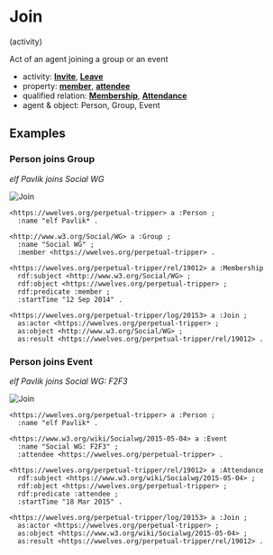 # Join
(activity)

Act of an agent joining a group or an event

* activity: **[Invite](../../activity/Invite)**, **[Leave](../Leave)**
* property: **[member](../../property/member)**, **[attendee](../../property/attendee)**
* qualified relation: **[Membership](../../qualified-relation/Membership)**, **[Attendance](../../qualified-relation/Attendance)**
* agent & object: Person, Group, Event

## Examples

### Person joins Group
*elf Pavlik joins Social WG* 

![Join](https://docs.google.com/drawings/d/1UGHmz8olXL3zKmYWYqC9h231vUiwE8LfG8xoeg8ofsU/pub?w=960&h=540)

```ttl
<https://wwelves.org/perpetual-tripper> a :Person ;
  :name "elf Pavlik* .

<http://www.w3.org/Social/WG> a :Group ;
  :name "Social WG" ;
  :member <https://wwelves.org/perpetual-tripper> .

<https://wwelves.org/perpetual-tripper/rel/19012> a :Membership
  rdf:subject <http://www.w3.org/Social/WG> ;
  rdf:object <https://wwelves.org/perpetual-tripper> ;
  rdf:predicate :member ;
  :startTime "12 Sep 2014" .

<https://wwelves.org/perpetual-tripper/log/20153> a :Join ;
  as:actor <https://wwelves.org/perpetual-tripper> ;
  as:object <http://www.w3.org/Social/WG> ;
  as:result <https://wwelves.org/perpetual-tripper/rel/19012> .
```

### Person joins Event
*elf Pavlik joins Social WG: F2F3* 

![Join](https://docs.google.com/drawings/d/1FobXsV0-xyWU8pC9Ad7M_LrDt4TKzKcCVWdPpE1OTgY/pub?w=960&h=540)

```ttl
<https://wwelves.org/perpetual-tripper> a :Person ;
  :name "elf Pavlik* .

<https://www.w3.org/wiki/Socialwg/2015-05-04> a :Event
  :name "Social WG: F2F3" ;
  :attendee <https://wwelves.org/perpetual-tripper> .

<https://wwelves.org/perpetual-tripper/rel/19012> a :Attendance
  rdf:subject <https://www.w3.org/wiki/Socialwg/2015-05-04> ;
  rdf:object <https://wwelves.org/perpetual-tripper> ;
  rdf:predicate :attendee ;
  :startTime "18 Mar 2015" .

<https://wwelves.org/perpetual-tripper/log/20153> a :Join ;
  as:actor <https://wwelves.org/perpetual-tripper> ;
  as:object <https://www.w3.org/wiki/Socialwg/2015-05-04> ;
  as:result <https://wwelves.org/perpetual-tripper/rel/19012> .
```
